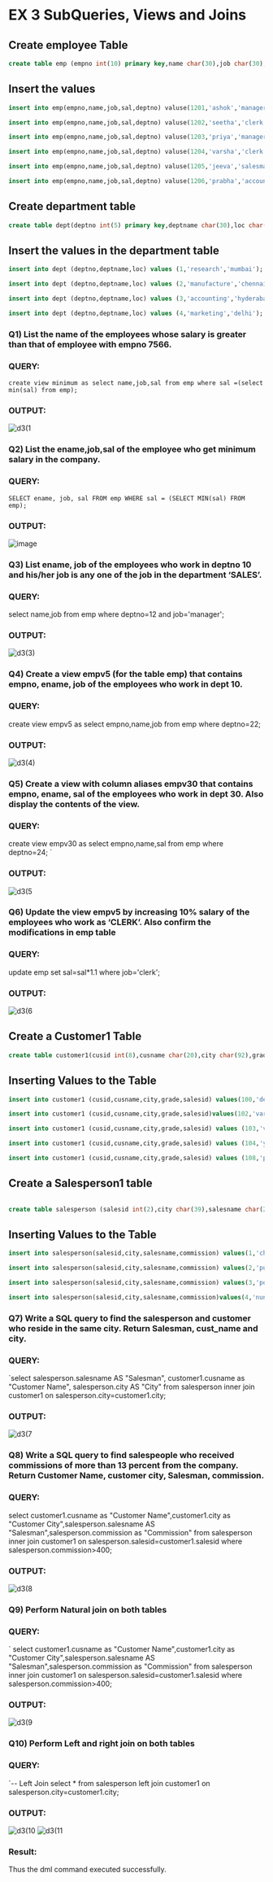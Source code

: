 # EX 3 SubQueries, Views and Joins 


## Create employee Table
```sql
create table emp (empno int(10) primary key,name char(30),job char(30),sal int(10),deptno int(8));
```
## Insert the values
```sql
insert into emp(empno,name,job,sal,deptno) valuse(1201,'ashok','manager',1350,21);

insert into emp(empno,name,job,sal,deptno) valuse(1202,'seetha','clerk',1351,22);

insert into emp(empno,name,job,sal,deptno) valuse(1203,'priya','manager',1352,23);

insert into emp(empno,name,job,sal,deptno) valuse(1204,'varsha','clerk',1353,23);

insert into emp(empno,name,job,sal,deptno) valuse(1205,'jeeva','salesman',135422);

insert into emp(empno,name,job,sal,deptno) valuse(1206,'prabha','accountant',1350,24);


```

## Create department table
```sql
create table dept(deptno int(5) primary key,deptname char(30),loc char(40));
```
## Insert the values in the department table
```sql
insert into dept (deptno,deptname,loc) values (1,'research','mumbai');

insert into dept (deptno,deptname,loc) values (2,'manufacture','chennai');

insert into dept (deptno,deptname,loc) values (3,'accounting','hyderabad');

insert into dept (deptno,deptname,loc) values (4,'marketing','delhi');
```

### Q1) List the name of the employees whose salary is greater than that of employee with empno 7566.


### QUERY:
`create view minimum as select name,job,sal from emp where sal =(select min(sal) from emp);`

### OUTPUT:
![d3(1](https://github.com/vidhyasrikachapalayam/EX-3-SubQueries-Views-and-Joins/assets/119477817/290a83fb-e73f-4afe-b005-d290d7506852)


### Q2) List the ename,job,sal of the employee who get minimum salary in the company.

### QUERY:
`SELECT ename, job, sal FROM emp WHERE sal = (SELECT MIN(sal) FROM emp);`

### OUTPUT:
![image](https://github.com/vidhyasrikachapalayam/EX-3-SubQueries-Views-and-Joins/assets/119477817/043c5dd4-f3f2-4176-942e-f47186183a6f)


### Q3) List ename, job of the employees who work in deptno 10 and his/her job is any one of the job in the department ‘SALES’.

### QUERY:

 select name,job from emp where  deptno=12 and job='manager';

### OUTPUT:
![d3(3)](https://github.com/vidhyasrikachapalayam/EX-3-SubQueries-Views-and-Joins/assets/119477817/17399b2e-840a-498d-97e8-393bc692b628)


### Q4) Create a view empv5 (for the table emp) that contains empno, ename, job of the employees who work in dept 10.

### QUERY:
create view empv5 as select empno,name,job from emp where deptno=22;


### OUTPUT:
![d3(4)](https://github.com/vidhyasrikachapalayam/EX-3-SubQueries-Views-and-Joins/assets/119477817/01d318c1-b34d-4371-9643-6de2f179c3e4)


### Q5) Create a view with column aliases empv30 that contains empno, ename, sal of the employees who work in dept 30. Also display the contents of the view.

### QUERY:
create view empv30 as select empno,name,sal from emp where deptno=24;
`

### OUTPUT:
![d3(5](https://github.com/vidhyasrikachapalayam/EX-3-SubQueries-Views-and-Joins/assets/119477817/6ab5f93b-765d-4b0f-9036-07933d620c82)


### Q6) Update the view empv5 by increasing 10% salary of the employees who work as ‘CLERK’. Also confirm the modifications in emp table

### QUERY:
update emp set sal=sal*1.1 where job='clerk';

### OUTPUT:
![d3(6](https://github.com/vidhyasrikachapalayam/EX-3-SubQueries-Views-and-Joins/assets/119477817/829b5d96-bccb-4dd4-8003-6b35c30cb6d7)

## Create a Customer1 Table
```sql
create table customer1(cusid int(8),cusname char(20),city char(92),grade int(5),salesid int(27));
```
## Inserting Values to the Table
```sql
insert into customer1 (cusid,cusname,city,grade,salesid) values(100,'deepesh','chennai',5,121);

insert into customer1 (cusid,cusname,city,grade,salesid)values(102,'varsha','kanchipuram',5,122);

insert into customer1 (cusid,cusname,city,grade,salesid) values (103,'vidhya','chennai',5,122);

insert into customer1 (cusid,cusname,city,grade,salesid) values (104,'yuva','coimbatore',7,124);

insert into customer1 (cusid,cusname,city,grade,salesid) values (108,'prabha','kerala',4,125);
```
## Create a Salesperson1 table
```sql

create table salesperson (salesid int(2),city char(39),salesname char(20),commission int(5));
```
## Inserting Values to the Table
```sql
insert into salesperson(salesid,city,salesname,commission) values(1,'chennai','vijis',200);

insert into salesperson(salesid,city,salesname,commission) values(2,'puzhal','priya',400);

insert into salesperson(salesid,city,salesname,commission) values(3,'pondy','jeeva',500);

insert into salesperson(salesid,city,salesname,commission)values(4,'nungambakkam','anish',700)
```
### Q7) Write a SQL query to find the salesperson and customer who reside in the same city. Return Salesman, cust_name and city.

### QUERY:
`select salesperson.salesname AS "Salesman", customer1.cusname as "Customer Name", salesperson.city AS "City" from salesperson inner join customer1 on salesperson.city=customer1.city;

### OUTPUT:
![d3(7](https://github.com/vidhyasrikachapalayam/EX-3-SubQueries-Views-and-Joins/assets/119477817/8f35c15f-75d8-48d6-8b22-f2641c9ddbc7)


### Q8) Write a SQL query to find salespeople who received commissions of more than 13 percent from the company. Return Customer Name, customer city, Salesman, commission.

### QUERY:
select customer1.cusname as "Customer Name",customer1.city as "Customer City",salesperson.salesname AS "Salesman",salesperson.commission as "Commission" from salesperson inner join customer1 on salesperson.salesid=customer1.salesid where salesperson.commission>400;
### OUTPUT:
![d3(8](https://github.com/vidhyasrikachapalayam/EX-3-SubQueries-Views-and-Joins/assets/119477817/d17b3d0e-fe4b-4c3f-ab78-a51535260c8b)


### Q9) Perform Natural join on both tables

### QUERY:
` select customer1.cusname as "Customer Name",customer1.city as "Customer City",salesperson.salesname AS "Salesman",salesperson.commission as "Commission" from salesperson inner join customer1 on salesperson.salesid=customer1.salesid where salesperson.commission>400;
### OUTPUT:
![d3(9](https://github.com/vidhyasrikachapalayam/EX-3-SubQueries-Views-and-Joins/assets/119477817/df49b919-ccd8-47d4-b14e-a2d10027c75e)


### Q10) Perform Left and right join on both tables

### QUERY:
`-- Left Join
select * from salesperson left join customer1 on salesperson.city=customer1.city;
### OUTPUT:
![d3(10](https://github.com/vidhyasrikachapalayam/EX-3-SubQueries-Views-and-Joins/assets/119477817/e197842f-7b0d-473c-8d14-f8b3ad8cfe54)
![d3(11](https://github.com/vidhyasrikachapalayam/EX-3-SubQueries-Views-and-Joins/assets/119477817/64853434-8d71-4da8-bcff-44b95cef15bb)
### Result:
Thus the dml command executed successfully.


